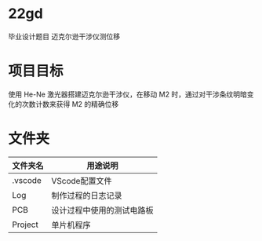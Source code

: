 # 22gd
毕业设计题目 迈克尔逊干涉仪测位移

# 项目目标
使用 He-Ne 激光器搭建迈克尔逊干涉仪，在移动 M2 时，通过对干涉条纹明暗变化的次数计数来获得 M2 的精确位移

# 文件夹
|文件夹名		 |用途说明					|
|-|-|
|.vscode		|VScode配置文件				|
|Log			|制作过程的日志记录			|
|PCB			|设计过程中使用的测试电路板	|
|Project		|单片机程序					|
